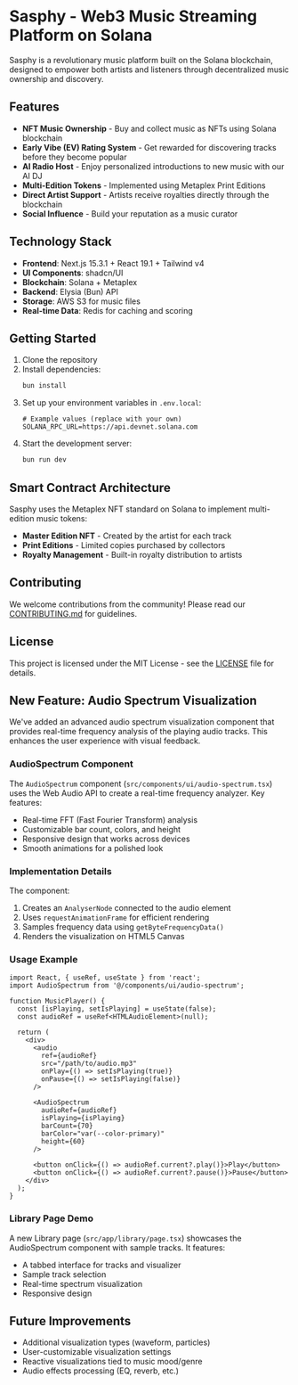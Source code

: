 # Sasphy - Web3 Music Streaming Platform on Solana

Sasphy is a revolutionary music platform built on the Solana blockchain, designed to empower both artists and listeners through decentralized music ownership and discovery.

## Features

- **NFT Music Ownership** - Buy and collect music as NFTs using Solana blockchain
- **Early Vibe (EV) Rating System** - Get rewarded for discovering tracks before they become popular
- **AI Radio Host** - Enjoy personalized introductions to new music with our AI DJ
- **Multi-Edition Tokens** - Implemented using Metaplex Print Editions
- **Direct Artist Support** - Artists receive royalties directly through the blockchain
- **Social Influence** - Build your reputation as a music curator

## Technology Stack

- **Frontend**: Next.js 15.3.1 + React 19.1 + Tailwind v4
- **UI Components**: shadcn/UI
- **Blockchain**: Solana + Metaplex
- **Backend**: Elysia (Bun) API
- **Storage**: AWS S3 for music files
- **Real-time Data**: Redis for caching and scoring

## Getting Started

1. Clone the repository
2. Install dependencies:
   ```bash
   bun install
   ```
3. Set up your environment variables in `.env.local`:
   ```
   # Example values (replace with your own)
   SOLANA_RPC_URL=https://api.devnet.solana.com
   ```
4. Start the development server:
   ```bash
   bun run dev
   ```

## Smart Contract Architecture

Sasphy uses the Metaplex NFT standard on Solana to implement multi-edition music tokens:

- **Master Edition NFT** - Created by the artist for each track
- **Print Editions** - Limited copies purchased by collectors
- **Royalty Management** - Built-in royalty distribution to artists

## Contributing

We welcome contributions from the community! Please read our [CONTRIBUTING.md](CONTRIBUTING.md) for guidelines.

## License

This project is licensed under the MIT License - see the [LICENSE](LICENSE) file for details.

## New Feature: Audio Spectrum Visualization

We've added an advanced audio spectrum visualization component that provides real-time frequency analysis of the playing audio tracks. This enhances the user experience with visual feedback.

### AudioSpectrum Component

The `AudioSpectrum` component (`src/components/ui/audio-spectrum.tsx`) uses the Web Audio API to create a real-time frequency analyzer. Key features:

- Real-time FFT (Fast Fourier Transform) analysis
- Customizable bar count, colors, and height
- Responsive design that works across devices
- Smooth animations for a polished look

### Implementation Details

The component:
1. Creates an `AnalyserNode` connected to the audio element
2. Uses `requestAnimationFrame` for efficient rendering
3. Samples frequency data using `getByteFrequencyData()`
4. Renders the visualization on HTML5 Canvas

### Usage Example

```tsx
import React, { useRef, useState } from 'react';
import AudioSpectrum from '@/components/ui/audio-spectrum';

function MusicPlayer() {
  const [isPlaying, setIsPlaying] = useState(false);
  const audioRef = useRef<HTMLAudioElement>(null);
  
  return (
    <div>
      <audio 
        ref={audioRef}
        src="/path/to/audio.mp3"
        onPlay={() => setIsPlaying(true)}
        onPause={() => setIsPlaying(false)}
      />
      
      <AudioSpectrum
        audioRef={audioRef}
        isPlaying={isPlaying}
        barCount={70}
        barColor="var(--color-primary)"
        height={60}
      />
      
      <button onClick={() => audioRef.current?.play()}>Play</button>
      <button onClick={() => audioRef.current?.pause()}>Pause</button>
    </div>
  );
}
```

### Library Page Demo

A new Library page (`src/app/library/page.tsx`) showcases the AudioSpectrum component with sample tracks. It features:

- A tabbed interface for tracks and visualizer
- Sample track selection
- Real-time spectrum visualization
- Responsive design

## Future Improvements

- Additional visualization types (waveform, particles)
- User-customizable visualization settings
- Reactive visualizations tied to music mood/genre
- Audio effects processing (EQ, reverb, etc.)
